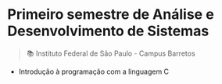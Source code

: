 # Primeiro semestre de Análise e Desenvolvimento de Sistemas

> 📚 Instituto Federal de São Paulo - Campus Barretos

- Introdução à programação com a linguagem C
